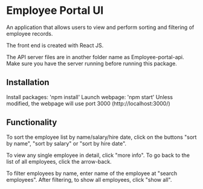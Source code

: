 # Employee Portal UI
An application that allows users to view and perform sorting and filtering of employee records.

The front end is created with React JS.

The API server files are in another folder name as Employee-portal-api. Make sure you have the server running before running this package. 

## Installation
Install packages: 'npm install'
Launch webpage: 'npm start'
Unless modified, the webpage will use port 3000 (http://localhost:3000/)

## Functionality
To sort the employee list by name/salary/hire date, click on the buttons "sort by name", "sort by salary" or "sort by hire date".

To view any single employee in detail, click "more info". To go back to the list of all employees, click the arrow-back.

To filter employees by name, enter name of the employee at "search employees". After filtering, to show all employees, click "show all".
